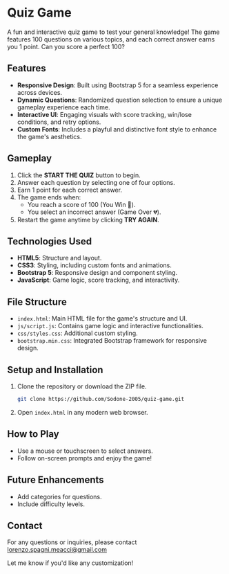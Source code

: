 # Quiz Game

A fun and interactive quiz game to test your general knowledge! The game features 100 questions on various topics, and each correct answer earns you 1 point. Can you score a perfect 100?

## Features

-   **Responsive Design**: Built using Bootstrap 5 for a seamless experience across devices.
-   **Dynamic Questions**: Randomized question selection to ensure a unique gameplay experience each time.
-   **Interactive UI**: Engaging visuals with score tracking, win/lose conditions, and retry options.
-   **Custom Fonts**: Includes a playful and distinctive font style to enhance the game's aesthetics.

## Gameplay

1.  Click the **START THE QUIZ** button to begin.
2.  Answer each question by selecting one of four options.
3.  Earn 1 point for each correct answer.
4.  The game ends when:
    -   You reach a score of 100 (You Win 🎉).
    -   You select an incorrect answer (Game Over 💔).
5.  Restart the game anytime by clicking **TRY AGAIN**.

## Technologies Used

-   **HTML5**: Structure and layout.
-   **CSS3**: Styling, including custom fonts and animations.
-   **Bootstrap 5**: Responsive design and component styling.
-   **JavaScript**: Game logic, score tracking, and interactivity.

## File Structure

-   `index.html`: Main HTML file for the game's structure and UI.
-   `js/script.js`: Contains game logic and interactive functionalities.
-   `css/styles.css`: Additional custom styling.
-   `bootstrap.min.css`: Integrated Bootstrap framework for responsive design.

## Setup and Installation

1.  Clone the repository or download the ZIP file.
    
    ```bash
    git clone https://github.com/Sodone-2005/quiz-game.git
    ```
    
2.  Open `index.html` in any modern web browser.

## How to Play

-   Use a mouse or touchscreen to select answers.
-   Follow on-screen prompts and enjoy the game!

## Future Enhancements

-   Add categories for questions.
-   Include difficulty levels.


## Contact

For any questions or inquiries, please contact lorenzo.spagni.meacci@gmail.com

Let me know if you'd like any customization!
